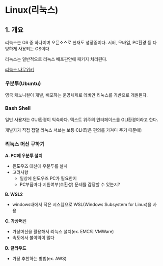 # Linux(리눅스)

## 1. 개요

리눅스는 OS 중 하나이며 오픈소스로 현재도 성장중이다. 서버, 모바일, PC환경 등 다양하게 사용되는 OS이다

리눅스는 일반적으로 리눅스 배포판안에 패키지 처리된다.

[리눅스 나무위키](https://namu.wiki/w/Linux?from=%EB%A6%AC%EB%88%85%EC%8A%A4)



### 우분투(Ubuntu)

영국 캐노니컬이 개발, 배포하는 운영체제로 데비안 리눅스를 기반으로 개발된다.



### Bash Shell

일반 사용자는 GUI환경이 익숙하다. 텍스트 위주의 인터페이스를 GLI환경이라고 한다.

개발자가 직접 접할 리눅스 서브는 보통 CLI(많은 편의를 가져다 주기 때문에)



### 리눅스 머신 구하기

**A. PC에 우분투 설치**

- 윈도우즈 대신에 우분투를 설치
- 고려사항
  - 일상에 윈도우즈 PC가 필요한지
  - PC부품마다 지원여부(호환성) 문제를 감당할 수 있는지?



**B. WSL2**

- windows내에서 작은 시스템으로 WSL(Windows Subsystem for Linux)을 사용



**C. 가상머신**

- 가상머신을 활용해서 리눅스 설치(ex. EMC의 VMWare)
- 속도에서 불이익이 많다



**D. 클라우드**

- 가장 추천하는 방법(ex. AWS)